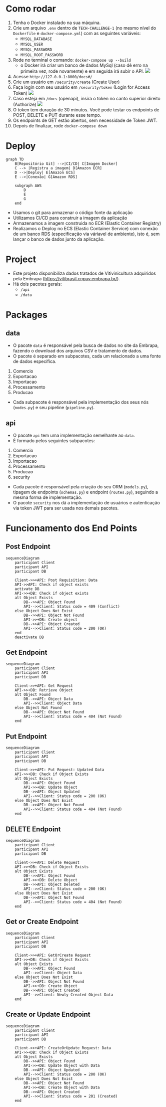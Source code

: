 # Como rodar

1. Tenha o Docker instalado na sua máquina.
2. Crie um arquivo `.env` dentro de `TECH-CHALLENGE-1` (no mesmo nível do `Dockerfile` e `docker-compose.yml`) com as seguintes variáveis:
    - `MYSQL_DATABASE`
    - `MYSQL_USER`
    - `MYSQL_PASSWORD`
    - `MYSQL_ROOT_PASSWORD`
3. Rode no terminal o comando: `docker-compose up --build`
    - o Docker irá criar um banco de dados MySql (caso dê erro na primeira vez, rode novamente) e em seguida irá subir o API.
![](files/Criando-Docker.gif)
4. Acesse `http://127.0.0.1:8000/docs#/`
5. Crie um usuário em `/security/create` (Create User)
6. Faça login com seu usuário em `/security/token` (Login for Access Token)
![](files/criando_token.gif)
7. Caso esteja em `/docs` (openapi), insira o token no canto superior direito (Authorize)
![](files/testando_token.gif)
8. O token tem duração de 30 minutos. Você pode testar os endpoints de POST, DELETE e PUT durante esse tempo.
9. Os endpoints de GET estão abertos, sem necessidade de Token JWT.
10. Depois de finalizar, rode `docker-compose down`

# Deploy
```mermaid
graph TD
    B[Repositório Git] -->|CI/CD| C[Imagem Docker]
    C --> |Registra a imagem| D[Amazon ECR]
    D -->|Deploy| E[Amazon ECS]
    E -->|Conexão| G[Amazon RDS]

    subgraph AWS
        D
        E
        G
    end
```
- Usamos o git para armazenar o código fonte da aplicação
- Utilizamos CI/CD para construir a imagem da aplicação
- Armazenamos a imagem construida no ECR (Elastic Container Registry)
- Realizamos o Deploy no ECS (Elastic Container Service) com conexão de um banco RDS (especificação via váriavel de ambiente), isto é, sem lançar o banco de dados junto da aplicação. 

# Project

- Este projeto disponibiliza dados tratados de Vitivinicultura adquiridos pela Embrapa (https://vitibrasil.cnpuv.embrapa.br/).
- Há dois pacotes gerais:
    - `/api`
    - `/data`

# Packages

## data
- O pacote `data` é responsável pela busca de dados no site da Embrapa, fazendo o download dos arquivos CSV e tratamento de dados.
- O pacote é separado em subpacotes, cada um relacionado a uma fonte de dados específica.

1. Comercio
2. Exportacao
3. Importacao
4. Processamento
5. Producao

- Cada subpacote é responsável pela implementação dos seus nós (`nodes.py`) e seu pipeline (`pipeline.py`).

## api
- O pacote `api` tem uma implementação semelhante ao `data`.
- É formado pelos seguintes subpacotes:

1. Comercio
2. Exportacao
3. Importacao
4. Processamento
5. Producao
6. security

- Cada pacote é responsável pela criação do seu ORM (`models.py`), tipagem de endpoints (`schemas.py`) e endpoint (`routes.py`), seguindo a mesma forma de implementação.
- O pacote `security` nos dá a implementação de usuários e autenticação via token JWT para ser usada nos demais pacotes.


# Funcionamento dos End Points

## Post Endpoint
```mermaid
sequenceDiagram
    participant Client
    participant API
    participant DB

    Client->>+API: Post Requisition: Data
    API->>API: Check if object exists
    activate DB
    API->>+DB: Check if object exists
    alt Object Exists
        DB-->>API: Object Found
        API-->>Client: Status code = 409 (Conflict)
    else Object Does Not Exist
        DB-->>API: Object Not Found
        API->>+DB: Create object
        DB-->>API: Object Created
        API-->>Client: Status code = 200 (OK)
    end
    deactivate DB
```

## Get Endpoint
```mermaid
sequenceDiagram
    participant Client
    participant API
    participant DB

    Client->>+API: Get Request
    API->>+DB: Retrieve Object
    alt Object Found
        DB-->>API: Object Data
        API-->>Client: Object Data
    else Object Not Found
        DB-->>API: Object Not Found
        API-->>Client: Status code = 404 (Not Found)
    end
```

## Put Endpoint
```mermaid
sequenceDiagram
    participant Client
    participant API
    participant DB

    Client->>+API: Put Request: Updated Data
    API->>+DB: Check if Object Exists
    alt Object Exists
        DB-->>API: Object Found
        API->>+DB: Update Object
        DB-->>API: Object Updated
        API-->>Client: Status code = 200 (OK)
    else Object Does Not Exist
        DB-->>API: Object Not Found
        API-->>Client: Status code = 404 (Not Found)
    end
```

## DELETE Endpoint
```mermaid
sequenceDiagram
    participant Client
    participant API
    participant DB

    Client->>+API: Delete Request
    API->>+DB: Check if Object Exists
    alt Object Exists
        DB-->>API: Object Found
        API->>+DB: Delete Object
        DB-->>API: Object Deleted
        API-->>Client: Status code = 200 (OK)
    else Object Does Not Exist
        DB-->>API: Object Not Found
        API-->>Client: Status code = 404 (Not Found)
    end
```

## Get or Create Endpoint
```mermaid
sequenceDiagram
    participant Client
    participant API
    participant DB

    Client->>+API: GetOrCreate Request
    API->>+DB: Check if Object Exists
    alt Object Exists
        DB-->>API: Object Found
        API-->>Client: Object Data
    else Object Does Not Exist
        DB-->>API: Object Not Found
        API->>+DB: Create Object
        DB-->>API: Object Created
        API-->>Client: Newly Created Object Data
    end
```

## Create or Update Endpoint
```mermaid
sequenceDiagram
    participant Client
    participant API
    participant DB

    Client->>+API: CreateOrUpdate Request: Data
    API->>+DB: Check if Object Exists
    alt Object Exists
        DB-->>API: Object Found
        API->>+DB: Update Object with Data
        DB-->>API: Object Updated
        API-->>Client: Status code = 200 (OK)
    else Object Does Not Exist
        DB-->>API: Object Not Found
        API->>+DB: Create Object with Data
        DB-->>API: Object Created
        API-->>Client: Status code = 201 (Created)
    end
```
